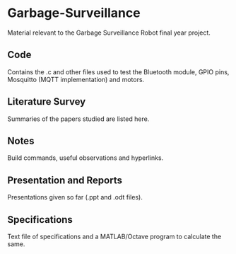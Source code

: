 # Garbage-Surveillance

Material relevant to the Garbage Surveillance Robot final year project.

## Code
Contains the .c and other files used to test the Bluetooth module, GPIO pins, Mosquitto (MQTT implementation) and motors.

## Literature Survey
Summaries of the papers studied are listed here.

## Notes
Build commands, useful observations and hyperlinks.

## Presentation and Reports
Presentations given so far (.ppt and .odt files).

## Specifications
Text file of specifications and a MATLAB/Octave program to calculate the same.
